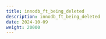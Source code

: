 ```yaml
---
title: innodb_ft_being_deleted
description: innodb_ft_being_deleted
date: 2024-10-09
weight: 20000
---
```

<style>
th, td {
  border: 1px solid rgb(190, 190, 190);
}
</style>
